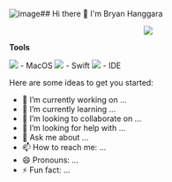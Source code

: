 ![image](https://github.com/user-attachments/assets/ae3ed802-4087-4f4a-93e9-3b479e5eeba2)## Hi there 👋 I'm Bryan Hanggara
<div id="header" align="center">
   <img src="https://media.gifdb.com/penguin-data-coding-animation-sxihbi0j123pp3uv.gif"/>
</div>

**Tools**

<img src="https://img.shields.io/badge/OS-MacOS-blue?&logo=apple" /> - MacOS
<img src="https://img.shields.io/badge/Code-Swift-blue?&logo=swift" /> - Swift
<img src="https://img.shields.io/badge/IDE-Xcode-blue?&logo=xcode" /> - IDE

Here are some ideas to get you started:



- 🔭 I’m currently working on ...
- 🌱 I’m currently learning ...
- 👯 I’m looking to collaborate on ...
- 🤔 I’m looking for help with ...
- 💬 Ask me about ...
- 📫 How to reach me: ...
- 😄 Pronouns: ...
- ⚡ Fun fact: ...
